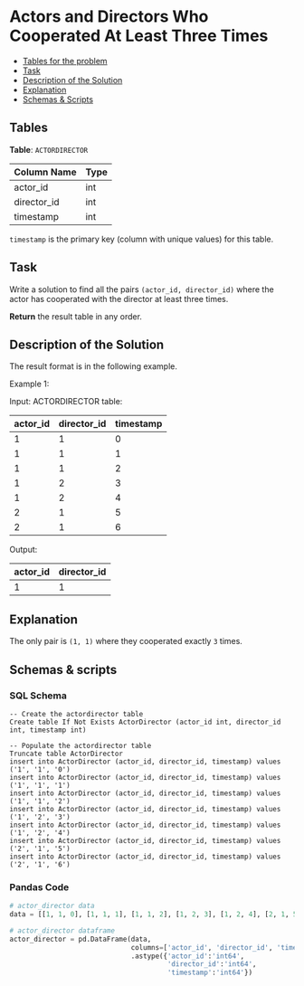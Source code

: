 # Actors and Directors Who Cooperated At Least Three Times

- [Tables for the problem](#tables)
- [Task](#task)
- [Description of the Solution](#description-of-the-solution)
- [Explanation](#explanation)
- [Schemas & Scripts](#schemas--scripts)

## Tables 

**Table**: `ACTORDIRECTOR`

| Column Name | Type    |
|-------------|---------|
| actor_id    | int     |
| director_id | int     |
| timestamp   | int     |

`timestamp` is the primary key (column with unique values) for this table.

## Task

Write a solution to find all the pairs `(actor_id, director_id)` where the actor has cooperated with 
the director at least three times.

**Return** the result table in any order.

## Description of the Solution ##

The result format is in the following example.

Example 1:

Input: 
ACTORDIRECTOR table:

| actor_id  | director_id | timestamp |
|-----------|-------------|-----------|
| 1         | 1           | 0         |
| 1         | 1           | 1         |
| 1         | 1           | 2         |
| 1         | 2           | 3         |
| 1         | 2           | 4         |
| 2         | 1           | 5         |
| 2         | 1           | 6         |

Output: 

| actor_id | director_id |
|----------|-------------|
| 1        | 1           |

## Explanation ##

The only pair is `(1, 1)` where they cooperated exactly `3` times.

## Schemas & scripts

### SQL Schema

```genericsql
-- Create the actordirector table
Create table If Not Exists ActorDirector (actor_id int, director_id int, timestamp int)
    
-- Populate the actordirector table
Truncate table ActorDirector
insert into ActorDirector (actor_id, director_id, timestamp) values ('1', '1', '0')
insert into ActorDirector (actor_id, director_id, timestamp) values ('1', '1', '1')
insert into ActorDirector (actor_id, director_id, timestamp) values ('1', '1', '2')
insert into ActorDirector (actor_id, director_id, timestamp) values ('1', '2', '3')
insert into ActorDirector (actor_id, director_id, timestamp) values ('1', '2', '4')
insert into ActorDirector (actor_id, director_id, timestamp) values ('2', '1', '5')
insert into ActorDirector (actor_id, director_id, timestamp) values ('2', '1', '6')
```

### Pandas Code

```python
# actor_director data
data = [[1, 1, 0], [1, 1, 1], [1, 1, 2], [1, 2, 3], [1, 2, 4], [2, 1, 5], [2, 1, 6]]

# actor_director dataframe
actor_director = pd.DataFrame(data, 
                              columns=['actor_id', 'director_id', 'timestamp']) \
                              .astype({'actor_id':'int64', 
                                       'director_id':'int64', 
                                       'timestamp':'int64'})
```

